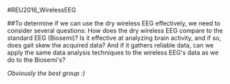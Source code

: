 #REU2016_WirelessEEG

##To determine if we can use the dry wireless EEG effectively, we need to consider several questions: How does the dry wireless EEG compare to the standard EEG (Biosemi)? Is it effective at analyzing brain activity, and if so, does gait skew the acquired data? And if it gathers reliable data, can we apply the same data analysis techniques to the wireless EEG's data as we do to the Biosemi's?

<i>Obviously the best group :)</i>
